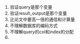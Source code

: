 # 
1. 验证query是那个变量
2. 验证result_output是那个变量
3. 比论文中要高一倍的通信和计算量
4. 不理解数据库的编码方式
5. 不理解query的col和index的分配
6.